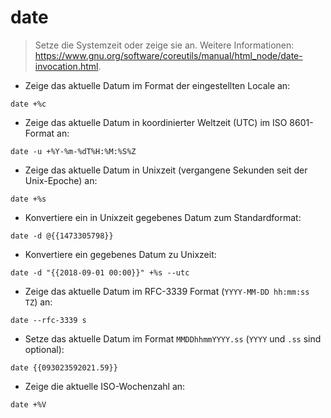 # date

> Setze die Systemzeit oder zeige sie an.
> Weitere Informationen: <https://www.gnu.org/software/coreutils/manual/html_node/date-invocation.html>.

- Zeige das aktuelle Datum im Format der eingestellten Locale an:

`date +%c`

- Zeige das aktuelle Datum in koordinierter Weltzeit (UTC) im ISO 8601-Format an:

`date -u +%Y-%m-%dT%H:%M:%S%Z`

- Zeige das aktuelle Datum in Unixzeit (vergangene Sekunden seit der Unix-Epoche) an:

`date +%s`

- Konvertiere ein in Unixzeit gegebenes Datum zum Standardformat:

`date -d @{{1473305798}}`

- Konvertiere ein gegebenes Datum zu Unixzeit:

`date -d "{{2018-09-01 00:00}}" +%s --utc`

- Zeige das aktuelle Datum im RFC-3339 Format (`YYYY-MM-DD hh:mm:ss TZ`) an:

`date --rfc-3339 s`

- Setze das aktuelle Datum im Format `MMDDhhmmYYYY.ss` (`YYYY` und `.ss` sind optional):

`date {{093023592021.59}}`

- Zeige die aktuelle ISO-Wochenzahl an:

`date +%V`
